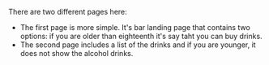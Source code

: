 There are two different pages here:
- The first page is more simple. It's bar landing page that contains two options: if you are older than eighteenth it's say taht you can buy drinks.
- The second page includes a list of the drinks and if you are younger, it does not show the alcohol drinks.
